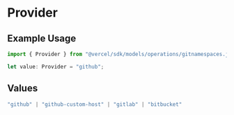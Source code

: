 # Provider

## Example Usage

```typescript
import { Provider } from "@vercel/sdk/models/operations/gitnamespaces.js";

let value: Provider = "github";
```

## Values

```typescript
"github" | "github-custom-host" | "gitlab" | "bitbucket"
```
